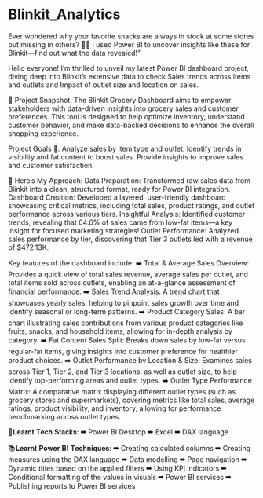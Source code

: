 # Blinkit_Analytics

Ever wondered why your favorite snacks are always in stock at some stores but missing in others? 🍪🛒 I used Power BI to uncover insights like these for Blinkit—find out what the data revealed!”

Hello everyone! 
I’m thrilled to unveil my latest Power BI dashboard project, diving deep into Blinkit’s extensive data to check Sales trends across items and outlets 
and Impact of outlet size and location on sales.

📌 Project Snapshot:
The Blinkit Grocery Dashboard aims to empower stakeholders with data-driven insights into grocery sales and customer preferences. This tool is designed to help optimize inventory, understand customer behavior, and make data-backed decisions to enhance the overall shopping experience.

Project Goals 🎯:
Analyze sales by item type and outlet.
Identify trends in visibility and fat content to boost sales.
Provide insights to improve sales and customer satisfaction.

🌟 Here’s My Approach:
Data Preparation: Transformed raw sales data from Blinkit into a clean, structured format, ready for Power BI integration.
Dashboard Creation: Developed a layered, user-friendly dashboard showcasing critical metrics, including total sales, product ratings, and outlet performance across various tiers.
Insightful Analysis: Identified customer trends, revealing that 64.6% of sales came from low-fat items—a key insight for focused marketing strategies!
Outlet Performance: Analyzed sales performance by tier, discovering that Tier 3 outlets led with a revenue of $472.13K.

Key features of the dashboard include:
➡️ Total & Average Sales Overview: Provides a quick view of total sales revenue, average sales per outlet, and total items sold across outlets, enabling an at-a-glance assessment of financial performance.
➡️ Sales Trend Analysis: A trend chart that showcases yearly sales, helping to pinpoint sales growth over time and identify seasonal or long-term patterns.
➡️ Product Category Sales: A bar chart illustrating sales contributions from various product categories like fruits, snacks, and household items, allowing for in-depth analysis by category.
➡️ Fat Content Sales Split: Breaks down sales by low-fat versus regular-fat items, giving insights into customer preference for healthier product choices.
➡️ Outlet Performance by Location & Size: Examines sales across Tier 1, Tier 2, and Tier 3 locations, as well as outlet size, to help identify top-performing areas and outlet types.
➡️ Outlet Type Performance Matrix: A comparative matrix displaying different outlet types (such as grocery stores and supermarkets), covering metrics like total sales, average ratings, product visibility, and inventory, allowing for performance benchmarking across outlet types.

📒𝐋𝐞𝐚𝐫𝐧𝐭 𝐓𝐞𝐜𝐡 𝐒𝐭𝐚𝐜𝐤𝐬:
➡ Power BI Desktop
➡ Excel
➡ DAX language


📚𝐋𝐞𝐚𝐫𝐧𝐭 𝐏𝐨𝐰𝐞𝐫 𝐁𝐈 𝐓𝐞𝐜𝐡𝐧𝐢𝐪𝐮𝐞𝐬:
➡ Creating calculated columns
➡ Creating measures using the DAX language
➡ Data modelling
➡ Page navigation
➡ Dynamic titles based on the applied filters
➡ Using KPI indicators
➡ Conditional formatting of the values in visuals
➡ Power BI services
➡ Publishing reports to Power BI services
